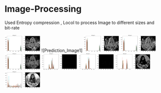 # Image-Processing
Used Entropy compression , LocoI to process Image to different sizes and bit-rate

<img src="i1.png" width="23%"></img> ![Prediction_Image1]   <img src="i2.png" width="23%"></img>
<img src="i3.png" width="23%"></img>  <img src="i4.png" width="23%"></img>
<img src="i5.png" width="23%"></img>  <img src="i6.png" width="23%"></img>
<img src="i7.png" width="23%"></img>  <img src="locoI.png" width="23%"></img>

